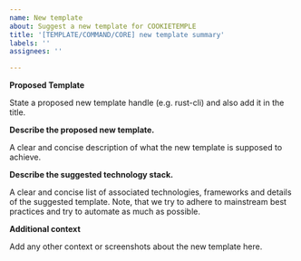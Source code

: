 ```yaml
---
name: New template
about: Suggest a new template for COOKIETEMPLE
title: '[TEMPLATE/COMMAND/CORE] new template summary'
labels: ''
assignees: ''

---
```


**Proposed Template**

State a proposed new template handle (e.g. rust-cli) and also add it in the title.

**Describe the proposed new template.**

A clear and concise description of what the new template is supposed to achieve.

**Describe the suggested technology stack.**

A clear and concise list of associated technologies, frameworks and details of the suggested template.
Note, that we try to adhere to mainstream best practices and try to automate as much as possible.

**Additional context**

Add any other context or screenshots about the new template here.
